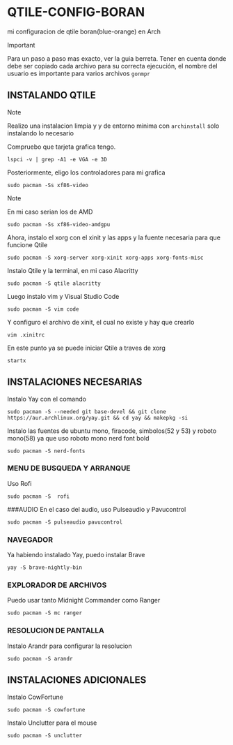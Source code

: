 # QTILE-CONFIG-BORAN
mi configuracion de qtile boran(blue-orange) en Arch
>[!IMPORTANT]
> Para un paso a paso mas exacto, ver la guia berreta. Tener en cuenta donde debe ser copiado cada archivo para su correcta ejecución,
>el nombre del usuario es importante para varios archivos ```gonmpr```

                                                                                                                                                                                         
## INSTALANDO QTILE                                                                                                                                                                                            
                                                                                                                                                                                                
                                                                                                                                                                        

>[!NOTE]
> Realizo una instalacion limpia y y de entorno minima con ```archinstall``` solo instalando lo necesario

Compruebo que tarjeta grafica tengo.                     
```
lspci -v | grep -A1 -e VGA -e 3D
```
                                                                                                                                                                                                                                        
Posteriormente, eligo los controladores para mi grafica                      
```
sudo pacman -Ss xf86-video
```
                                                                                                                                                                                                                                        
>[!NOTE]
> En mi caso serian los de AMD
```
sudo pacman -Ss xf86-video-amdgpu
```
                                                                                                                                                                                                                                        
Ahora, instalo el xorg con el xinit y las apps y la fuente necesaria para que funcione Qtile
```
sudo pacman -S xorg-server xorg-xinit xorg-apps xorg-fonts-misc
```
                                                                                                                                                                                                                                        

Instalo Qtile y la terminal, en mi caso Alacritty 
```
sudo pacman -S qtile alacritty
```
                                                                                                                                                                                                                                        
Luego instalo vim y Visual Studio Code
```
sudo pacman -S vim code
```
                                                                                                                                                                                                                                        
Y configuro el archivo de xinit, el cual no existe y hay que crearlo                                                                    

```
vim .xinitrc                                                                                      
```
                                                                                                                                                                                                                                        
En este punto ya se puede iniciar Qtile a traves de xorg                                                                                    
```
startx
```
                                                                                                                                                                                                                                        
                                                                                                                                                                                                                                        
## INSTALACIONES NECESARIAS
                                                                                                                                                                                                                                        
                                                                                                                                                                                                                                        
Instalo Yay con el comando    
```
sudo pacman -S --needed git base-devel && git clone https://aur.archlinux.org/yay.git && cd yay && makepkg -si
```
                                                                                                                                                                                                                                        
Instalo las fuentes de ubuntu mono, firacode, simbolos(52 y 53) y roboto mono(58) ya que uso roboto mono nerd font bold                                                                                                                                                       
```
sudo pacman -S nerd-fonts 
```
                                                                                                                                                                                                                                        
### MENU DE BUSQUEDA Y ARRANQUE
Uso Rofi
```
sudo pacman -S  rofi
```
                                                                                                                                                                                                                                        
###AUDIO
En el caso del audio, uso Pulseaudio y Pavucontrol
```
sudo pacman -S pulseaudio pavucontrol
```
                                                                                                                                                                                                                                        
                                                                                                                                                                                                                                        
### NAVEGADOR
                                                                                                                                                                                                                                        
Ya habiendo instalado Yay, puedo instalar Brave
```
yay -S brave-nightly-bin
```
                                                                                                                                                                                                                                        
                                                                                                                                                                                                                                        
### EXPLORADOR DE ARCHIVOS
                                                                                                                                                                                                                                        
Puedo usar tanto Midnight Commander como Ranger
```
sudo pacman -S mc ranger
```
                                                                                                                                                                                                                                        
                                                                                                     
### RESOLUCION DE PANTALLA
                                                                                                                                                                                                                                        
Instalo Arandr para configurar la resolucion                                                                                                                                                                                                                 
```
sudo pacman -S arandr
```                                                                                                                                                                                                                                     
                                                                                                                                                                                                                                                                                                         

## INSTALACIONES ADICIONALES                                                                           
                                                                                                                                                                                                                                        
Instalo CowFortune                                                                                                                                                                                      
```  
sudo pacman -S cowfortune
```
                                                                                                                                                                                                                                        
Instalo Unclutter para el mouse                                                                                                           
```  
sudo pacman -S unclutter
```  

